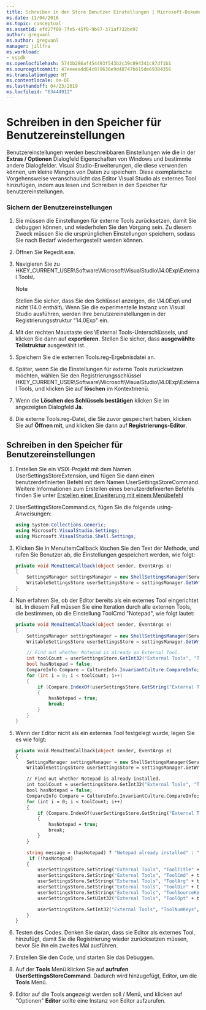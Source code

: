 ```yaml
---
title: Schreiben in den Store Benutzer Einstellungen | Microsoft-Dokumentation
ms.date: 11/04/2016
ms.topic: conceptual
ms.assetid: efd27f00-7fe5-45f8-9b97-371af732be97
author: gregvanl
ms.author: gregvanl
manager: jillfra
ms.workload:
- vssdk
ms.openlocfilehash: 5741b286af454493f543b2c39c894341c87df1b1
ms.sourcegitcommit: 47eeeeadd84c879636e9d48747b615de69384356
ms.translationtype: HT
ms.contentlocale: de-DE
ms.lasthandoff: 04/23/2019
ms.locfileid: "63444912"
---
```

# <a name="writing-to-the-user-settings-store"></a>Schreiben in den Speicher für Benutzereinstellungen
Benutzereinstellungen werden beschreibbaren Einstellungen wie die in der **Extras / Optionen** Dialogfeld Eigenschaften von Windows und bestimmte andere Dialogfelder. Visual Studio-Erweiterungen, die diese verwenden können, um kleine Mengen von Daten zu speichern. Diese exemplarische Vorgehensweise veranschaulicht das Editor Visual Studio als externes Tool hinzufügen, indem aus lesen und Schreiben in den Speicher für benutzereinstellungen.

### <a name="backing-up-your-user-settings"></a>Sichern der Benutzereinstellungen

1. Sie müssen die Einstellungen für externe Tools zurücksetzen, damit Sie debuggen können, und wiederholen Sie den Vorgang sein. Zu diesem Zweck müssen Sie die ursprünglichen Einstellungen speichern, sodass Sie nach Bedarf wiederhergestellt werden können.

2. Öffnen Sie Regedit.exe.

3. Navigieren Sie zu HKEY_CURRENT_USER\Software\Microsoft\VisualStudio\14.0Exp\External Tools\\.

    > [!NOTE]
    > Stellen Sie sicher, dass Sie den Schlüssel anzeigen, die \14.0Exp\ und nicht \14.0 enthält\\. Wenn Sie die experimentelle Instanz von Visual Studio ausführen, werden Ihre benutzereinstellungen in der Registrierungsstruktur "14.0Exp" ein.

4. Mit der rechten Maustaste des \External Tools\-Unterschlüssels, und klicken Sie dann auf **exportieren**. Stellen Sie sicher, dass **ausgewählte Teilstruktur** ausgewählt ist.

5. Speichern Sie die externen Tools.reg-Ergebnisdatei an.

6. Später, wenn Sie die Einstellungen für externe Tools zurücksetzen möchten, wählen Sie den Registrierungsschlüssel HKEY_CURRENT_USER\Software\Microsoft\VisualStudio\14.0Exp\External Tools\, und klicken Sie auf **löschen** im Kontextmenü.

7. Wenn die **Löschen des Schlüssels bestätigen** klicken Sie im angezeigten Dialogfeld **Ja**.

8. Die externe Tools.reg-Datei, die Sie zuvor gespeichert haben, klicken Sie auf **Öffnen mit**, und klicken Sie dann auf **Registrierungs-Editor**.

## <a name="writing-to-the-user-settings-store"></a>Schreiben in den Speicher für Benutzereinstellungen

1. Erstellen Sie ein VSIX-Projekt mit dem Namen UserSettingsStoreExtension, und fügen Sie dann einen benutzerdefinierten Befehl mit dem Namen UserSettingsStoreCommand. Weitere Informationen zum Erstellen eines benutzerdefinierten Befehls finden Sie unter [Erstellen einer Erweiterung mit einem Menübefehl](../extensibility/creating-an-extension-with-a-menu-command.md)

2. UserSettingsStoreCommand.cs, fügen Sie die folgende using-Anweisungen:

    ```csharp
    using System.Collections.Generic;
    using Microsoft.VisualStudio.Settings;
    using Microsoft.VisualStudio.Shell.Settings;
    ```

3. Klicken Sie in MenuItemCallback löschen Sie den Text der Methode, und rufen Sie Benutzer ab, die Einstellungen gespeichert werden, wie folgt:

    ```csharp
    private void MenuItemCallback(object sender, EventArgs e)
    {
        SettingsManager settingsManager = new ShellSettingsManager(ServiceProvider);
        WritableSettingsStore userSettingsStore = settingsManager.GetWritableSettingsStore(SettingsScope.UserSettings);
    }
    ```

4. Nun erfahren Sie, ob der Editor bereits als ein externes Tool eingerichtet ist. In diesem Fall müssen Sie eine Iteration durch alle externen Tools, die bestimmen, ob die Einstellung ToolCmd "Notepad", wie folgt lautet:

    ```csharp
    private void MenuItemCallback(object sender, EventArgs e)
    {
        SettingsManager settingsManager = new ShellSettingsManager(ServiceProvider);
        WritableSettingsStore userSettingsStore = settingsManager.GetWritableSettingsStore(SettingsScope.UserSettings);

        // Find out whether Notepad is already an External Tool.
        int toolCount = userSettingsStore.GetInt32("External Tools", "ToolNumKeys");
        bool hasNotepad = false;
        CompareInfo Compare = CultureInfo.InvariantCulture.CompareInfo;
        for (int i = 0; i < toolCount; i++)
        {
            if (Compare.IndexOf(userSettingsStore.GetString("External Tools", "ToolCmd" + i), "Notepad", CompareOptions.IgnoreCase) >= 0)
            {
                hasNotepad = true;
                break;
            }
        }
    }

    ```

5. Wenn der Editor nicht als ein externes Tool festgelegt wurde, legen Sie es wie folgt:

    ```vb
    private void MenuItemCallback(object sender, EventArgs e)
    {
        SettingsManager settingsManager = new ShellSettingsManager(ServiceProvider);
        WritableSettingsStore userSettingsStore = settingsManager.GetWritableSettingsStore(SettingsScope.UserSettings);

        // Find out whether Notepad is already installed.
        int toolCount = userSettingsStore.GetInt32("External Tools", "ToolNumKeys");
        bool hasNotepad = false;
        CompareInfo Compare = CultureInfo.InvariantCulture.CompareInfo;
        for (int i = 0; i < toolCount; i++)
        {
            if (Compare.IndexOf(userSettingsStore.GetString("External Tools", "ToolCmd" + i), "Notepad", CompareOptions.IgnoreCase) >= 0)
            {
                hasNotepad = true;
                break;
            }
        }

        string message = (hasNotepad) ? "Notepad already installed" : "Installing Notepad";
         if (!hasNotepad)
        {
            userSettingsStore.SetString("External Tools", "ToolTitle" + toolCount, "&Notepad");
            userSettingsStore.SetString("External Tools", "ToolCmd" + toolCount, "C:\\Windows\\notepad.exe");
            userSettingsStore.SetString("External Tools", "ToolArg" + toolCount, "");
            userSettingsStore.SetString("External Tools", "ToolDir" + toolCount, "$(ProjectDir)");
            userSettingsStore.SetString("External Tools", "ToolSourceKey" + toolCount, "");
            userSettingsStore.SetUInt32("External Tools", "ToolOpt" + toolCount, 0x00000011);

            userSettingsStore.SetInt32("External Tools", "ToolNumKeys", toolCount + 1);
        }
    }
    ```

6. Testen des Codes. Denken Sie daran, dass sie Editor als externes Tool, hinzufügt, damit Sie die Registrierung wieder zurücksetzen müssen, bevor Sie ihn ein zweites Mal ausführen.

7. Erstellen Sie den Code, und starten Sie das Debuggen.

8. Auf der **Tools** Menü klicken Sie auf **aufrufen UserSettingsStoreCommand**. Dadurch wird hinzugefügt, Editor, um die **Tools** Menü.

9. Editor auf die Tools angezeigt werden soll / Menü, und klicken auf "Optionen" **Editor** sollte eine Instanz von Editor aufzurufen.